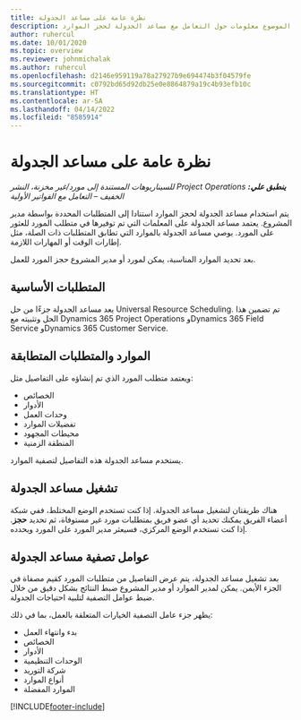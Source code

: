 ```yaml
---
title: نظرة عامة على مساعد الجدولة
description: يقدم هذا الموضوع معلومات حول التعامل مع مساعد الجدولة لحجز الموارد.
author: ruhercul
ms.date: 10/01/2020
ms.topic: overview
ms.reviewer: johnmichalak
ms.author: ruhercul
ms.openlocfilehash: d2146e959119a78a27927b9e694474b3f04579fe
ms.sourcegitcommit: c0792bd65d92db25e0e8864879a19c4b93efb10c
ms.translationtype: HT
ms.contentlocale: ar-SA
ms.lasthandoff: 04/14/2022
ms.locfileid: "8585914"
---
```

# <a name="schedule-assistant-overview"></a>نظرة عامة على مساعد الجدولة

_**ينطبق علي:** ‏‫Project Operations للسيناريوهات المستندة إلى مورد/غير مخزنة‬، ‏‫النشر الخفيف – التعامل مع الفواتير الأولية‬_

يتم استخدام مساعد الجدولة لحجز الموارد استنادا إلى المتطلبات المحددة بواسطة مدير المشروع. يعتمد مساعد الجدولة على المعلمات التي تم توفيرها في متطلب المورد للعثور على المورد. يوصي مساعد الجدولة بالموارد التي تطابق المتطلبات ذات الصلة، مثل إطارات الوقت أو المهارات اللازمة.

بعد تحديد الموارد المناسبة، يمكن لمورد أو مدير المشروع حجز المورد للعمل.

## <a name="prerequisites"></a>المتطلبات الأساسية

يعد مساعد الجدولة جزءًا من حل Universal Resource Scheduling. تم تضمين هذا الحل وتثبيته مع Dynamics 365 Project Operations وDynamics 365 Field Service وDynamics 365 Customer Service.

## <a name="matching-requirements-and-resources"></a>الموارد والمتطلبات المتطابقة

ويعتمد متطلب المورد الذي تم إنشاؤه على التفاصيل مثل:

-   الخصائص
-   الأدوار
-   وحدات العمل
-   تفضيلات الموارد
-   محيطات المجهود
-   المنطقة الزمنية

يستخدم مساعد الجدولة هذه التفاصيل لتصفية الموارد.

## <a name="launch-the-schedule-assistant"></a>تشغيل مساعد الجدولة

هناك طريقتان لتشغيل مساعد الجدولة. إذا كنت تستخدم الوضع المختلط، ففي شبكة أعضاء الفريق يمكنك تحديد أي عضو فريق بمتطلبات مورد غير مستوفاة، ثم تحديد **حجز**. إذا كنت تستخدم الوضع المركزي، فسيعثر مدير المورد على المورد ويحدده.

## <a name="schedule-assistant-filters"></a>عوامل تصفية مساعد الجدولة

بعد تشغيل مساعد الجدولة، يتم عرض التفاصيل من متطلبات المورد كقيم مصفاة في الجزء الأيمن. يمكن لمدير الموارد أو مدير المشروع ضبط النتائج بشكل دقيق من خلال ضبط عوامل التصفية لتلبية احتياجات الجدولة.

يظهر جزء عامل التصفية الخيارات المتعلقة بالعمل، بما في ذلك:

-   بدء وانتهاء العمل
-   الخصائص
-   الأدوار
-   الوحدات التنظيمية
-   شركة التوريد
-   أنواع الموارد
-   الموارد المفضلة


[!INCLUDE[footer-include](../includes/footer-banner.md)]
